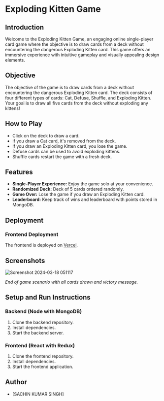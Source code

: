 # Exploding Kitten Game

## Introduction
Welcome to the Exploding Kitten Game, an engaging online single-player card game where the objective is to draw cards from a deck without encountering the dangerous Exploding Kitten card. This game offers an immersive experience with intuitive gameplay and visually appealing design elements.

## Objective
The objective of the game is to draw cards from a deck without encountering the dangerous Exploding Kitten card. The deck consists of four different types of cards: Cat, Defuse, Shuffle, and Exploding Kitten. Your goal is to draw all five cards from the deck without exploding any kittens!

## How to Play
- Click on the deck to draw a card.
- If you draw a Cat card, it's removed from the deck.
- If you draw an Exploding Kitten card, you lose the game.
- Defuse cards can be used to avoid exploding kittens.
- Shuffle cards restart the game with a fresh deck.

## Features
- **Single-Player Experience:** Enjoy the game solo at your convenience.
- **Randomized Deck:** Deck of 5 cards ordered randomly.
- **Game Over:** Lose the game if you draw an Exploding Kitten card.
- **Leaderboard:** Keep track of wins and leaderboard with points stored in MongoDB.

## Deployment

### Frontend Deployment
The frontend is deployed on [Vercel](https://emittr-frontend-kitten.vercel.app/).

## Screenshots
![Screenshot 2024-03-18 051117](https://github.com/sachin2398/mernstack-exploide-kitten/assets/113828281/d8130146-ace2-4afc-b722-9b7252aa6b03)



*End of game scenario with all cards drawn and victory message.*

## Setup and Run Instructions
### Backend (Node with MongoDB)
1. Clone the backend repository.
2. Install dependencies.
3. Start the backend server.

### Frontend (React with Redux)
1. Clone the frontend repository.
2. Install dependencies.
3. Start the frontend application.


## Author
- [SACHIN KUMAR SINGH]

